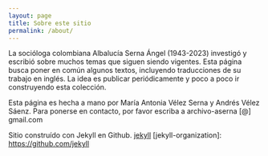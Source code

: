 ```yaml
---
layout: page
title: Sobre este sitio
permalink: /about/
---
```


La socióloga colombiana Albalucía Serna Ángel (1943-2023) investigó y escribió sobre muchos temas que siguen siendo vigentes. Esta página busca poner en común algunos textos, incluyendo traducciones de su trabajo en inglés. La idea es publicar periódicamente y poco a poco ir construyendo esta colección.

Esta página es hecha a mano por María Antonia Vélez Serna y Andrés Vélez Sáenz. Para ponerse en contacto, por favor escriba a archivo-aserna [@] gmail.com

Sitio construído con Jekyll en Github.
[jekyll](https://github.com/jekyll/jekyll)
[jekyll-organization]: https://github.com/jekyll

